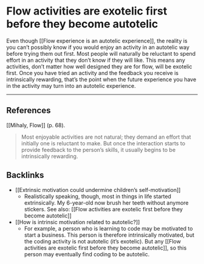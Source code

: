 # Flow activities are exotelic first before they become autotelic
Even though [[Flow experience is an autotelic experience]], the reality is you can’t possibly know if you would enjoy an activity in an autotelic way before trying them out first. Most people will naturally be reluctant to spend effort in an activity that they don’t know if they will like. This means any activities, don’t matter how well designed they are for flow, will be exotelic first. Once you have tried an activity and the feedback you receive is intrinsically rewarding, that’s the point when the future experience you have in the activity may turn into an autotelic experience.

- - -
## References
[[Mihaly, Flow]] (p. 68).
> Most enjoyable activities are not natural; they demand an effort that initially one is reluctant to make. But once the interaction starts to provide feedback to the person’s skills, it usually begins to be intrinsically rewarding.

## Backlinks
* [[Extrinsic motivation could undermine children’s self-motivation]]
	* Realistically speaking, though, most in things in life started extrinsically. My 6-year-old now brush her teeth without anymore stickers. See also: [[Flow activities are exotelic first before they become autotelic]]
* [[How is intrinsic motivation related to autotelic?]]
	* For example, a person who is learning to code may be motivated to start a business. This person is therefore intrinsically motivated, but the coding activity is not autotelic (it’s exotelic). But any [[Flow activities are exotelic first before they become autotelic]], so this person may eventually find coding to be autotelic.

<!-- #evergreen #flow #sequence -->

<!-- {BearID:0ECEB1DF-AC83-47FE-9FE8-8C8AFE420AA9-20237-00004C5C40D5122E} -->

